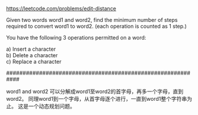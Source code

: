 https://leetcode.com/problems/edit-distance

Given two words word1 and word2, find the minimum number of steps required to convert word1 to word2. (each operation is counted as 1 step.)  

You have the following 3 operations permitted on a word:  

a) Insert a character  
b) Delete a character  
c) Replace a character  
 

############################################################

word1 and word2 可以分解成word1至word2的首字母，再多一个字母，直到word2。
同理word1到一个字母，从首字母逐个进行，一直到word1整个字符串为止。
这是一个动态规划问题。
